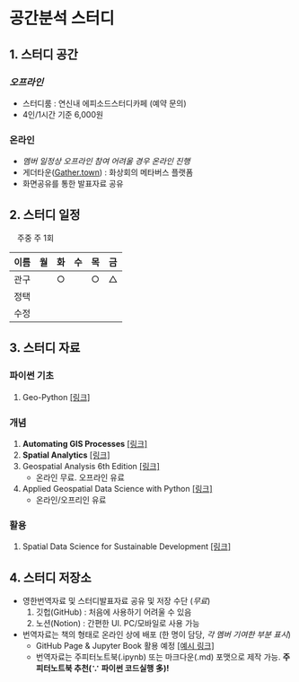 # 공간분석 스터디  

## 1. 스터디 공간  
### ***오프라인***  
- 스터디룸 : 연신내 에피소드스터디카페 (예약 문의)  
- 4인/1시간 기준 6,000원  
### 온라인  
- *멤버 일정상 오프라인 참여 어려울 경우 온라인 진행*  
- 게더타운([Gather.town](https://www.gather.town/)) : 화상회의 메타버스 플랫폼  
- 화면공유를 통한 발표자료 공유  

## 2. 스터디 일정  
&emsp;주중 주 1회  

| 이름 |  월  |  화  |  수  |  목  |  금  |
| :--: | :--: | :--: | :--: | :--: | :--: |
| 관구 |      |  ○   |      |  ○   |  △  |
| 정택 |      |      |      |      |      |
| 수정 |      |      |      |      |      |

## 3. 스터디 자료  
### 파이썬 기초  
1. Geo-Python [[링크]](https://geo-python-site.readthedocs.io/en/latest/#)  
### 개념  
1. **Automating GIS Processes** [[링크]](https://autogis-site.readthedocs.io/en/latest/#)  
2. **Spatial Analytics** [[링크]](https://spatial-analytics.readthedocs.io/en/latest/index.html)  
3. Geospatial Analysis 6th Edition [[링크]](https://www.spatialanalysisonline.com/HTML/index.html)  
    - 온라인 무료. 오프라인 유료  
4. Applied Geospatial Data Science with Python [[링크]](https://www.amazon.com/Applied-Geospatial-Data-Science-Python-ebook/dp/B0BJ7GPXMG)  
    - 온라인/오프리인 유료  

### 활용  
1. Spatial Data Science for Sustainable Development [[링크]](https://sustainability-gis.readthedocs.io/en/latest/index.html#)  

## 4. 스터디 저장소  
- 영한번역자료 및 스터디발표자료 공유 및 저장 수단 (*무료*)  
    1. 깃헙(GitHub) : 처음에 사용하기 어려울 수 있음  
    2. 노션(Notion) : 간편한 UI. PC/모바일로 사용 가능  
- 번역자료는 책의 형태로 온라인 상에 배포 (한 명이 담당, *각 멤버 기여한 부분 표시*)  
    - GitHub Page & Jupyter Book 활용 예정 [[예시 링크]](https://github.com/Kwan-Gu/jupyter-book-test)  
    - 번역자료는 주피터노트북(.ipynb) 또는 마크다운(.md) 포맷으로 제작 가능. **주피터노트북 추천(∵ 파이썬 코드실행 多)!**  
